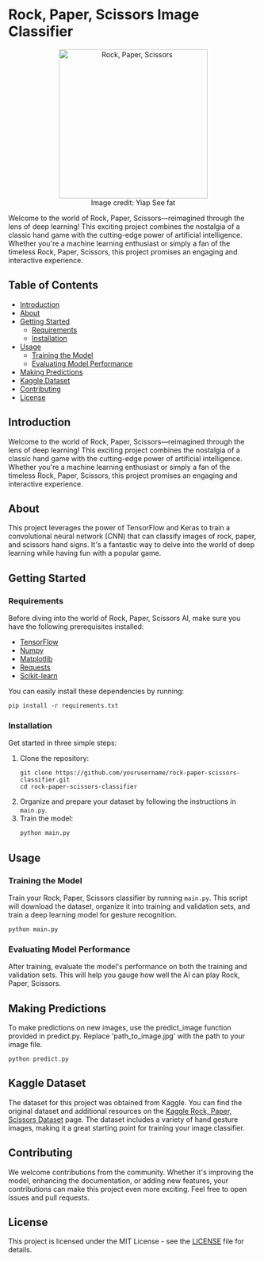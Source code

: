 # Rock, Paper, Scissors Image Classifier

<p align="center">
  <span>
   <img src="https://www.science.org/do/10.1126/science.aac4663/abs/sn-rockpaper.jpg" alt="Rock, Paper, Scissors" height="300">
    <br>
  Image credit: Yiap See fat
  </span>
</p>

Welcome to the world of Rock, Paper, Scissors—reimagined through the lens of deep learning! This exciting project combines the nostalgia of a classic hand game with the cutting-edge power of artificial intelligence. Whether you're a machine learning enthusiast or simply a fan of the timeless Rock, Paper, Scissors, this project promises an engaging and interactive experience.

## Table of Contents

- [Introduction](#introduction)
- [About](#about)
- [Getting Started](#getting-started)
  - [Requirements](#requirements)
  - [Installation](#installation)
- [Usage](#usage)
  - [Training the Model](#training-the-model)
  - [Evaluating Model Performance](#evaluating-model-performance)
- [Making Predictions](#making-predictions)
- [Kaggle Dataset](#kaggle-dataset)
- [Contributing](#contributing)
- [License](#license)

## Introduction

Welcome to the world of Rock, Paper, Scissors—reimagined through the lens of deep learning! This exciting project combines the nostalgia of a classic hand game with the cutting-edge power of artificial intelligence. Whether you're a machine learning enthusiast or simply a fan of the timeless Rock, Paper, Scissors, this project promises an engaging and interactive experience.

## About

This project leverages the power of TensorFlow and Keras to train a convolutional neural network (CNN) that can classify images of rock, paper, and scissors hand signs. It's a fantastic way to delve into the world of deep learning while having fun with a popular game.

## Getting Started

### Requirements

Before diving into the world of Rock, Paper, Scissors AI, make sure you have the following prerequisites installed:

- [TensorFlow](https://www.tensorflow.org/)
- [Numpy](https://numpy.org/)
- [Matplotlib](https://matplotlib.org/)
- [Requests](https://pypi.org/project/requests/)
- [Scikit-learn](https://scikit-learn.org/stable/)

You can easily install these dependencies by running:

```shell
pip install -r requirements.txt
```

### Installation

Get started in three simple steps:

1. Clone the repository:
   ```shell
   git clone https://github.com/yourusername/rock-paper-scissors-classifier.git
   cd rock-paper-scissors-classifier
   ```
2. Organize and prepare your dataset by following the instructions in `main.py`.
3. Train the model:
   ```python
   python main.py
   ```

## Usage

### Training the Model

Train your Rock, Paper, Scissors classifier by running `main.py`. This script will download the dataset, organize it into training and validation sets, and train a deep learning model for gesture recognition.

```shell
python main.py
```

### Evaluating Model Performance

After training, evaluate the model's performance on both the training and validation sets. This will help you gauge how well the AI can play Rock, Paper, Scissors.

## Making Predictions

To make predictions on new images, use the predict_image function provided in predict.py. Replace 'path_to_image.jpg' with the path to your image file.

```shell
python predict.py
```

## Kaggle Dataset

The dataset for this project was obtained from Kaggle. You can find the original dataset and additional resources on the [Kaggle Rock, Paper, Scissors Dataset](https://www.kaggle.com/drgfreeman/rockpaperscissors) page. The dataset includes a variety of hand gesture images, making it a great starting point for training your image classifier.

## Contributing

We welcome contributions from the community. Whether it's improving the model, enhancing the documentation, or adding new features, your contributions can make this project even more exciting. Feel free to open issues and pull requests.

## License

This project is licensed under the MIT License - see the [LICENSE](https://github.com/rzqllh/RPS-Detection_WINDOWS/blob/main/LICENSE) file for details.
